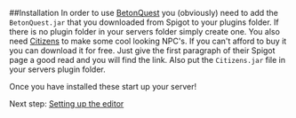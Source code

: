 ##Installation
In order to use <a href="https://www.spigotmc.org/resources/betonquest.2117/" target="_blank">BetonQuest</a> you (obviously)
need to add the `BetonQuest.jar` that you downloaded from Spigot to your plugins folder. If there is no plugin folder in your
servers folder simply create one.
You also need <a href="https://www.spigotmc.org/resources/citizens.13811/" target="_blank">Citizens</a> to make some cool 
looking NPC's. If you can't afford to buy it you can download it for free.
Just give the first paragraph of their Spigot page a good read and you will find the link. Also put the `Citizens.jar` file in your servers plugin folder.

Once you have installed these start up your server!

Next step: [Setting up the editor](Setting-up-the-editor.md)